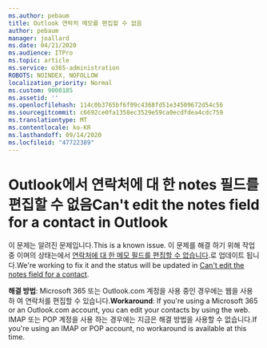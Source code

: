 ```yaml
---
ms.author: pebaum
title: Outlook 연락처 메모를 편집할 수 없음
author: pebaum
manager: joallard
ms.date: 04/21/2020
ms.audience: ITPro
ms.topic: article
ms.service: o365-administration
ROBOTS: NOINDEX, NOFOLLOW
localization_priority: Normal
ms.custom: 9000185
ms.assetid: ''
ms.openlocfilehash: 114c0b3765bf6f09c4368fd51e34509672d54c56
ms.sourcegitcommit: c6692ce0fa1358ec3529e59ca0ecdfdea4cdc759
ms.translationtype: MT
ms.contentlocale: ko-KR
ms.lasthandoff: 09/14/2020
ms.locfileid: "47722389"
---
```

# <a name="cant-edit-the-notes-field-for-a-contact-in-outlook"></a><span data-ttu-id="1ff43-102">Outlook에서 연락처에 대 한 notes 필드를 편집할 수 없음</span><span class="sxs-lookup"><span data-stu-id="1ff43-102">Can't edit the notes field for a contact in Outlook</span></span>
<span data-ttu-id="1ff43-103">이 문제는 알려진 문제입니다.</span><span class="sxs-lookup"><span data-stu-id="1ff43-103">This is a known issue.</span></span> <span data-ttu-id="1ff43-104">이 문제를 해결 하기 위해 작업 중 이며의 상태는에서 [연락처에 대 한 메모 필드를 편집할 수 없습니다](https://support.office.com/article/fb8394ce-04ce-48b5-bae4-be46f77f10fe).로 업데이트 됩니다.</span><span class="sxs-lookup"><span data-stu-id="1ff43-104">We're working to fix it and the status will be updated in [Can't edit the notes field for a contact](https://support.office.com/article/fb8394ce-04ce-48b5-bae4-be46f77f10fe).</span></span>

<span data-ttu-id="1ff43-105">**해결 방법**: Microsoft 365 또는 Outlook.com 계정을 사용 중인 경우에는 웹을 사용 하 여 연락처를 편집할 수 있습니다.</span><span class="sxs-lookup"><span data-stu-id="1ff43-105">**Workaround**: If you're using a Microsoft 365 or an Outlook.com account, you can edit your contacts by using the web.</span></span> <span data-ttu-id="1ff43-106">IMAP 또는 POP 계정을 사용 하는 경우에는 지금은 해결 방법을 사용할 수 없습니다.</span><span class="sxs-lookup"><span data-stu-id="1ff43-106">If you're using an IMAP or POP account, no workaround is available at this time.</span></span>